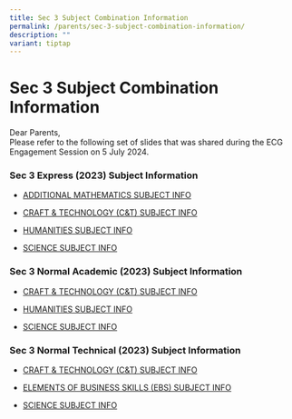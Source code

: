 ```yaml
---
title: Sec 3 Subject Combination Information
permalink: /parents/sec-3-subject-combination-information/
description: ""
variant: tiptap
---
```

<h1>Sec 3 Subject Combination Information</h1>
<p>Dear Parents,&nbsp;
<br>Please refer to the following set of slides that was shared during the
ECG Engagement Session on 5 July 2024.</p>
<h3>Sec 3 Express (2023) Subject Information</h3>
<ul>
<li>
<p><a href="/files/Sec 3 Subjects Combination/2023_AMATH_EXP_SEC_2_SUBJECT_INFO.pdf" rel="noopener noreferrer nofollow" target="_blank">ADDITIONAL MATHEMATICS SUBJECT INFO</a>
</p>
</li>
<li>
<p><a href="/files/Sec 3 Subjects Combination/2023_C_T_EXP_SEC_2_SUBJECT_INFO.pdf" rel="noopener noreferrer nofollow" target="_blank">CRAFT &amp; TECHNOLOGY (C&amp;T) SUBJECT INFO</a>
</p>
</li>
<li>
<p><a href="/files/Sec 3 Subjects Combination/2023_HUMANITIES_EXP_SEC_2_SUBJECT_INFO.pdf" rel="noopener noreferrer nofollow" target="_blank">HUMANITIES SUBJECT INFO</a>
</p>
</li>
<li>
<p><a href="/files/Sec 3 Subjects Combination/2023_SCIENCE_EXP_SEC_2_SUBJECT_INFO.pdf" rel="noopener noreferrer nofollow" target="_blank">SCIENCE SUBJECT INFO</a>
</p>
</li>
</ul>
<h3>Sec 3 Normal Academic (2023) Subject Information</h3>
<ul data-tight="true" class="tight">
<li>
<p><a href="/files/Sec 3 Subjects Combination/2023_C_T_NA_SEC_2_SUBJECT_INFO.pdf" rel="noopener noreferrer nofollow" target="_blank">CRAFT &amp; TECHNOLOGY (C&amp;T) SUBJECT INFO</a>
</p>
</li>
<li>
<p><a href="/files/Sec 3 Subjects Combination/2023_HUMANITIES_NA_SEC_2_SUBJECT_INFO.pdf" rel="noopener noreferrer nofollow" target="_blank">HUMANITIES SUBJECT INFO</a>
</p>
</li>
<li>
<p><a href="/files/Sec 3 Subjects Combination/2023_SCIENCE_NA_SEC_2_SUBJECT_INFO.pdf" rel="noopener noreferrer nofollow" target="_blank">SCIENCE SUBJECT INFO</a>
</p>
</li>
</ul>
<h3>Sec 3 Normal Technical (2023) Subject Information</h3>
<ul data-tight="true" class="tight">
<li>
<p><a href="/files/Sec 3 Subjects Combination/2023_C_T_NT_SEC_2_SUBJECT_INFO.pdf" rel="noopener noreferrer nofollow" target="_blank">CRAFT &amp; TECHNOLOGY (C&amp;T) SUBJECT INFO</a>
</p>
</li>
<li>
<p><a href="/files/Sec 3 Subjects Combination/2023_EBS__NT_SEC_2_SUBJECT_INFO.pdf" rel="noopener noreferrer nofollow" target="_blank">ELEMENTS OF BUSINESS SKILLS (EBS) SUBJECT INFO</a>
</p>
</li>
<li>
<p><a href="/files/Sec 3 Subjects Combination/2023_SCIENCE_NT_SEC_2_SUBJECT_INFO.pdf" rel="noopener noreferrer nofollow" target="_blank">SCIENCE SUBJECT INFO</a>
</p>
</li>
</ul>
<p></p>